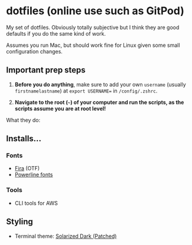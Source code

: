 # dotfiles (online use such as GitPod)

My set of dotfiles. Obviously totally subjective but I think they are good defaults if you do the same kind of work.

Assumes you run Mac, but should work fine for Linux given some small configuration changes.

## Important prep steps

1. **Before you do anything**, make sure to add your own `username` (usually `firstnamelastname`) at `export USERNAME=` in `/config/.zshrc`.

2. **Navigate to the root (`~`) of your computer and run the scripts, as the scripts assume you are at root level!**

What they do:

## Installs...

### Fonts

- [Fira](https://github.com/mozilla/Fira) (OTF)
- [Powerline fonts](https://github.com/powerline/fonts)

### Tools

- CLI tools for AWS

## Styling

- Terminal theme: [Solarized Dark (Patched)](https://github.com/mbadolato/iTerm2-Color-Schemes)
